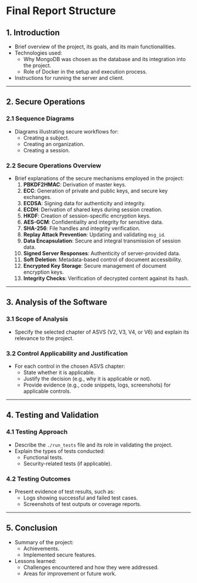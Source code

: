 # **Final Report Structure**

## **1. Introduction**
- Brief overview of the project, its goals, and its main functionalities.
- Technologies used:
  - Why MongoDB was chosen as the database and its integration into the project.
  - Role of Docker in the setup and execution process.
- Instructions for running the server and client.

---

## **2. Secure Operations**
### **2.1 Sequence Diagrams**
- Diagrams illustrating secure workflows for:
  - Creating a subject.
  - Creating an organization.
  - Creating a session.

### **2.2 Secure Operations Overview**
- Brief explanations of the secure mechanisms employed in the project:
  1. **PBKDF2HMAC**: Derivation of master keys.
  2. **ECC**: Generation of private and public keys, and secure key exchanges.
  3. **ECDSA**: Signing data for authenticity and integrity.
  4. **ECDH**: Derivation of shared keys during session creation.
  5. **HKDF**: Creation of session-specific encryption keys.
  6. **AES-GCM**: Confidentiality and integrity for sensitive data.
  7. **SHA-256**: File handles and integrity verification.
  8. **Replay Attack Prevention**: Updating and validating `msg_id`.
  9. **Data Encapsulation**: Secure and integral transmission of session data.
  10. **Signed Server Responses**: Authenticity of server-provided data.
  11. **Soft Deletion**: Metadata-based control of document accessibility.
  12. **Encrypted Key Storage**: Secure management of document encryption keys.
  13. **Integrity Checks**: Verification of decrypted content against its hash.

---

## **3. Analysis of the Software**
### **3.1 Scope of Analysis**
- Specify the selected chapter of ASVS (V2, V3, V4, or V6) and explain its relevance to the project.

### **3.2 Control Applicability and Justification**
- For each control in the chosen ASVS chapter:
  - State whether it is applicable.
  - Justify the decision (e.g., why it is applicable or not).
  - Provide evidence (e.g., code snippets, logs, screenshots) for applicable controls.

---

## **4. Testing and Validation**
### **4.1 Testing Approach**
- Describe the `./run_tests` file and its role in validating the project.
- Explain the types of tests conducted:
  - Functional tests.
  - Security-related tests (if applicable).

### **4.2 Testing Outcomes**
- Present evidence of test results, such as:
  - Logs showing successful and failed test cases.
  - Screenshots of test outputs or coverage reports.

---

## **5. Conclusion**
- Summary of the project:
  - Achievements.
  - Implemented secure features.
- Lessons learned:
  - Challenges encountered and how they were addressed.
  - Areas for improvement or future work.
